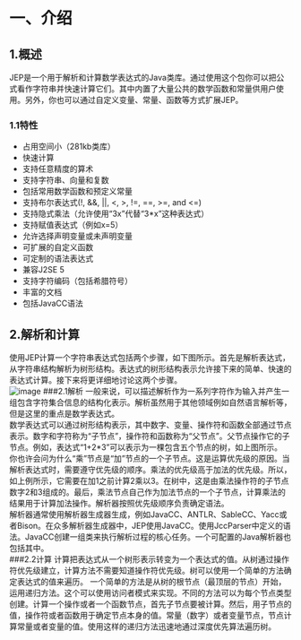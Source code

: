 一、介绍
====
1.概述
----
JEP是一个用于解析和计算数学表达式的Java类库。通过使用这个包你可以把公式看作字符串并快速计算它们。其中内置了大量公共的数学函数和常量供用户使用。另外，你也可以通过自定义变量、常量、函数等方式扩展JEP。
###  1.1特性
- 占用空间小（281kb类库）
- 快速计算
- 支持任意精度的算术
- 支持字符串、向量和复数
- 包括常用数学函数和预定义常量
- 支持布尔表达式(!, &&, ||, <, >, !=, ==, >=, and <=)
- 支持隐式乘法（允许使用“3x”代替“3*x”这种表达式）
- 支持赋值表达式（例如x=5）
- 允许选择声明变量或未声明变量
- 可扩展的自定义函数
- 可定制的语法表达式
- 兼容J2SE 5
- 支持字符编码（包括希腊符号）
- 丰富的文档
- 包括JavaCC语法

2.解析和计算
----
使用JEP计算一个字符串表达式包括两个步骤，如下图所示。首先是解析表达式，从字符串结构解析为树形结构。表达式的树形结构表示允许接下来的简单、快速的表达式计算。接下来将更详细地讨论这两个步骤。  
![image](https://github.com/time-out01/JEP-DOC-CN/blob/master/image/img01.png)
###2.1解析
一般来说，可以描述解析作为一系列字符作为输入并产生一组包含字符集合信息的结构化表示。解析虽然用于其他领域例如自然语言解析等，但是这里的重点是数学表达式。<br>
数学表达式可以通过树形结构表示，其中数字、变量、操作符和函数全部通过节点表示。数字和字符称为“子节点”，操作符和函数称为“父节点”。父节点操作它的子节点。例如，表达式“1+2*3”可以表示为一棵包含五个节点的树，如上图所示。<br>
你也许会问为什么“乘”节点是“加”节点的一个子节点。这是运算优先级的原因。当解析表达式时，需要遵守优先级的顺序。乘法的优先级高于加法的优先级。所以，如上例所示，它需要在加1之前计算2乘以3。在树中，这是由乘法操作符的子节点数字2和3组成的。最后，乘法节点自己作为加法节点的一个子节点，计算乘法的结果用于计算加法操作。解析器按照优先级顺序负责确定语法。<br>
解析器通常使用解析器生成器生成，例如JavaCC、ANTLR、SableCC、Yacc或者Bison。在众多解析器生成器中，JEP使用JavaCC。使用JccParser中定义的语法。JavaCC创建一组类来执行解析过程的核心任务。一个可配置的Java解析器也包括其中。<br>
###2.2计算
计算把表达式从一个树形表示转变为一个表达式的值。从树通过操作符优先级建立，计算方法不需要知道操作符优先级。树可以使用一个简单的方法确定表达式的值来遍历。
一个简单的方法是从树的根节点（最顶层的节点）开始，运用递归方法。这个可以使用访问者模式来实现。不同的方法可以为每个节点类型创建。计算一个操作或者一个函数节点，首先子节点要被计算。然后，用子节点的值，操作符或者函数用于确定节点本身的值。常量（数字）或者变量节点，节点计算常量或者变量的值。使用这样的递归方法迅速地通过深度优先算法遍历树。 



